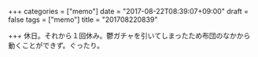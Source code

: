 +++
categories = ["memo"]
date = "2017-08-22T08:39:07+09:00"
draft = false
tags = ["memo"]
title = "201708220839"

+++
休日。それから１回休み。鬱ガチャを引いてしまったため布団のなかから動くことができず。ぐったり。
